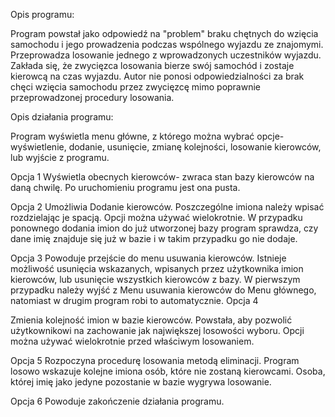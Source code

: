 Opis programu:

Program powstał jako odpowiedź na "problem" braku chętnych do wzięcia samochodu i jego prowadzenia podczas wspólnego wyjazdu ze znajomymi. 
Przeprowadza losowanie jednego z wprowadzonych uczestników wyjazdu. Zakłada się, że zwycięzca losowania bierze swój samochód i zostaje kierowcą 
na czas wyjazdu. Autor nie ponosi odpowiedzialności za brak chęci wzięcia samochodu przez zwycięzcę mimo poprawnie przeprowadzonej procedury 
losowania.

Opis działania programu: 

Program wyświetla menu główne, z którego można wybrać opcje- wyświetlenie, dodanie, usunięcie, zmianę kolejności, losowanie kierowców,
lub wyjście z programu. 

Opcja 1
Wyświetla obecnych kierowców- zwraca stan bazy kierowców na daną chwilę. Po uruchomieniu programu jest ona pusta. 

Opcja 2
Umożliwia Dodanie kierowców. Poszczególne imiona należy wpisać rozdzielając je spacją. Opcji można używać wielokrotnie. W przypadku 
ponownego dodania imion do już utworzonej bazy program sprawdza, czy dane imię znajduje się już w bazie i w takim przypadku go nie dodaje.

Opcja 3 
Powoduje przejście do menu usuwania kierowców. Istnieje możliwość usunięcia wskazanych, wpisanych przez użytkownika imion
kierowców, lub usunięcie wszystkich kierowców z bazy. W pierwszym przypadku należy wyjść z Menu usuwania kierowców do Menu głównego, 
natomiast w drugim program robi to automatycznie.
Opcja 4

Zmienia kolejność imion w bazie kierowców. Powstała, aby pozwolić użytkownikowi na zachowanie jak największej losowości wyboru. 
Opcji można używać wielokrotnie przed właściwym losowaniem. 

Opcja 5
Rozpoczyna procedurę losowania metodą eliminacji. Program losowo wskazuje kolejne imiona osób, które nie zostaną kierowcami. Osoba, 
której imię jako jedyne pozostanie w bazie wygrywa losowanie.

Opcja 6 
Powoduje zakończenie działania programu.
